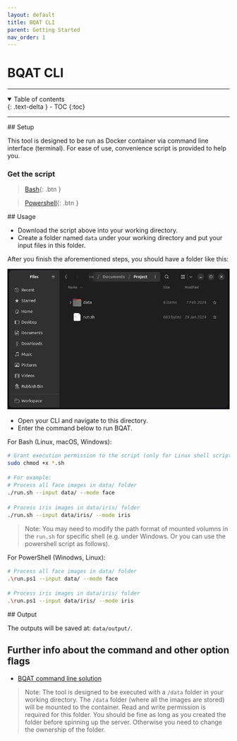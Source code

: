 ```yaml
---
layout: default
title: BQAT CLI
parent: Getting Started
nav_order: 1
---
```


# BQAT CLI

---
<details open markdown="block">
  <summary>
    Table of contents
  </summary>
  {: .text-delta }
- TOC
{:toc}
</details>

---

<a name="setup">
## Setup

This tool is designed to be run as Docker container via command line interface (terminal). For ease of use, convenience script is provided to help you.

### Get the script

> [Bash](https://raw.githubusercontent.com/Biometix/bqat-cli/main/run.sh){: .btn }

> [Powershell](https://raw.githubusercontent.com/Biometix/bqat-cli/main/run.ps1){: .btn }

<a name="usage">
## Usage

+ Download the script above into your working directory.
+ Create a folder named `data` under your working directory and put your input files in this folder.

After you finish the aforementioned steps, you should have a folder like this:

![Screenshot](../assets/images/working-directory.png)

+ Open your CLI and navigate to this directory.
+ Enter the command below to run BQAT.

For Bash (Linux, macOS, Windows):

``` sh
# Grant execution permission to the script (only for Linux shell script)
sudo chmod +x *.sh

# For example:
# Process all face images in data/ folder
./run.sh --input data/ --mode face

# Process iris images in data/iris/ folder
./run.sh --input data/iris/ --mode iris
```

> Note: You may need to modify the path format of mounted volumns in the `run.sh` for specific shell (e.g. under Windows. Or you can use the powershell script as follows).

For PowerShell (Winodws, Linux):

``` sh
# Process all face images in data/ folder
.\run.ps1 --input data/ --mode face

# Process iris images in data/iris/ folder
.\run.ps1 --input data/iris/ --mode iris
```

<a name="output">
## Output

The outputs will be saved at: `data/output/`.

## Further info about the command and other option flags
+ [BQAT command line solution](https://biometix.github.io/solutions/cli.html)

> Note: The tool is designed to be executed with a `/data` folder in your working directory. The `/data` folder (where all the images are stored) will be mounted to the container. Read and write permission is required for this folder. You should be fine as long as you created the folder before spinning up the server. Otherwise you need to change the ownership of the folder.